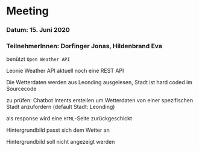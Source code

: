 # Meeting

### Datum: 15. Juni 2020

### TeilnehmerInnen: Dorfinger Jonas, Hildenbrand Eva

benützt ``Open Weather API``

Leonie Weather API aktuell noch eine REST API

Die Wetterdaten werden aus Leonding ausgelesen, Stadt ist hard coded im Sourcecode

zu prüfen: Chatbot Intents erstellen um Wetterdaten von einer spezifischen Stadt anzufordern (default Stadt: Leonding)

als response wird eine ``HTML``-Seite zurückgeschickt

Hintergrundbild passt sich dem Wetter an

Hintergrundbild soll nicht angezeigt werden
